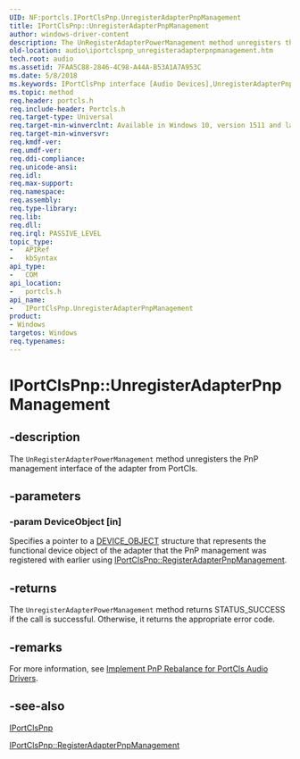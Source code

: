 ```yaml
---
UID: NF:portcls.IPortClsPnp.UnregisterAdapterPnpManagement
title: IPortClsPnp::UnregisterAdapterPnpManagement
author: windows-driver-content
description: The UnRegisterAdapterPowerManagement method unregisters the PnP management interface of the adapter from PortCls.
old-location: audio\iportclspnp_unregisteradapterpnpmanagement.htm
tech.root: audio
ms.assetid: 7FAA5C88-2846-4C98-A44A-B53A1A7A953C
ms.date: 5/8/2018
ms.keywords: IPortClsPnp interface [Audio Devices],UnregisterAdapterPnpManagement method, IPortClsPnp.UnregisterAdapterPnpManagement, IPortClsPnp::UnregisterAdapterPnpManagement, UnregisterAdapterPnpManagement, UnregisterAdapterPnpManagement method [Audio Devices], UnregisterAdapterPnpManagement method [Audio Devices],IPortClsPnp interface, audio.iportclspnp_unregisteradapterpnpmanagement, portcls/IPortClsPnp::UnregisterAdapterPnpManagement
ms.topic: method
req.header: portcls.h
req.include-header: Portcls.h
req.target-type: Universal
req.target-min-winverclnt: Available in Windows 10, version 1511 and later versions of Windows.
req.target-min-winversvr: 
req.kmdf-ver: 
req.umdf-ver: 
req.ddi-compliance: 
req.unicode-ansi: 
req.idl: 
req.max-support: 
req.namespace: 
req.assembly: 
req.type-library: 
req.lib: 
req.dll: 
req.irql: PASSIVE_LEVEL
topic_type:
-	APIRef
-	kbSyntax
api_type:
-	COM
api_location:
-	portcls.h
api_name:
-	IPortClsPnp.UnregisterAdapterPnpManagement
product:
- Windows
targetos: Windows
req.typenames: 
---
```


# IPortClsPnp::UnregisterAdapterPnpManagement


## -description


The <code>UnRegisterAdapterPowerManagement</code> method unregisters the PnP management interface of the adapter from PortCls.


## -parameters




### -param DeviceObject [in]

Specifies a pointer to a <a href="https://msdn.microsoft.com/library/windows/hardware/ff543147">DEVICE_OBJECT</a> structure that represents the functional device object of the adapter that the PnP management was registered with earlier using <a href="https://msdn.microsoft.com/library/windows/hardware/mt604860">IPortClsPnp::RegisterAdapterPnpManagement</a>.


## -returns



The <code>UnregisterAdapterPowerManagement</code> method returns STATUS_SUCCESS if the call is successful. Otherwise, it returns the appropriate error code.




## -remarks



For more information,  see <a href="https://msdn.microsoft.com/FCAD7F8B-AA9B-430A-BCAF-04E13FA15382">Implement PnP Rebalance for PortCls Audio Drivers</a>.




## -see-also




<a href="https://msdn.microsoft.com/library/windows/hardware/mt604859">IPortClsPnp</a>



<a href="https://msdn.microsoft.com/library/windows/hardware/mt604860">IPortClsPnp::RegisterAdapterPnpManagement</a>
 

 

